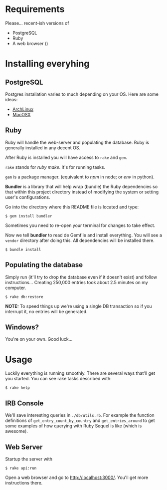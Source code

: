 # Requirements

Please... recent-ish versions of

- PostgreSQL
- Ruby
- A web browser ()

# Installing everyhing

## PostgreSQL

Postgres installation varies to much depending on your OS. Here are some ideas:

- [ArchLinux](https://wiki.archlinux.org/index.php/PostgreSQL)
- [MacOSX](http://www.postgresql.org/download/macosx/)


## Ruby

Ruby will handle the web-server and populating the database. Ruby is
generally installed in any decent OS.

After Ruby is installed you will have access to ``rake`` and ``gem``.

``rake`` stands for *ruby make*. It's for running tasks.

``gem`` is a package manager. (equivalent to *npm* in node; or *env* in python).


__Bundler__ is a library that will help wrap (bundle) the Ruby dependencies
so that within this project directory instead of modifying the system
or setting user's configurations.

Go into the directory where this README file is located and type:

    $ gem install bundler

Sometimes you need to re-open your terminal for changes to take effect.

Now we tell __bundler__ to read de Gemfile and install everything. You
will see a ``vendor`` directory after doing this. All dependencies
will be installed there.

    $ bundle install


## Populating the database

Simply run (it'll try to drop the database even if it doesn't exist)
and follow instructions... Creating 250,000 entries took about 2.5
minutes on my computer.

    $ rake db:restore

**NOTE:** To speed things up we're using a single DB transaction so if
you interrupt it, no entries will be generated.


## Windows?

You're on your own. Good luck...


# Usage

Luckily everything is running smoothly. There are several ways that'll get
you started. You can see rake tasks described with:

    $ rake help

## IRB Console

We'll save interesting queries in ``./db/utils.rb``. For example
the function definitions of ``get_entry_count_by_country`` and
``get_entries_around`` to get some examples of how querying with
Ruby Sequel is like (which is awesome).


## Web Server

Startup the server with

    $ rake api:run

Open a web browser and go to
[http://localhost:3000/](http://localhost:3000/). You'll get
more instructions there.

